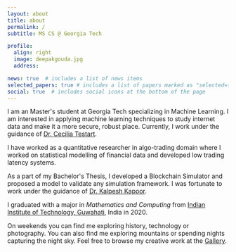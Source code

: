 ```yaml
---
layout: about
title: about
permalink: /
subtitle: MS CS @ Georgia Tech

profile:
  align: right
  image: deepakgouda.jpg
  address: 

news: true  # includes a list of news items
selected_papers: true # includes a list of papers marked as "selected={true}"
social: true  # includes social icons at the bottom of the page
---
```


I am an Master's student at Georgia Tech specializing in Machine Learning. I am interested in applying machine learning techniques to study internet data and make it a more secure, robust place. Currently, I work under the guidance of [Dr. Cecilia Testart](https://people.csail.mit.edu/ctestart/).

I have worked as a quantitative researcher in algo-trading domain where I worked on statistical modelling of financial
data and developed low trading latency systems.

As a part of my Bachelor's Thesis, I developed a Blockchain Simulator and proposed a model to validate any
simulation framework. I was fortunate to work under the guidance of [Dr. Kalpesh Kapoor](https://www.iitg.ac.in/kalpesh/).

I graduated with a major in *Mathematics and Computing* from
[Indian Institute of Technology, Guwahati](https://www.iitg.ac.in/), India in 2020.

On weekends you can find me exploring history, technology or photography. You can also
find me exploring mountains or spending nights capturing the night sky. Feel free to browse my creative work
at the [Gallery](/shots).
